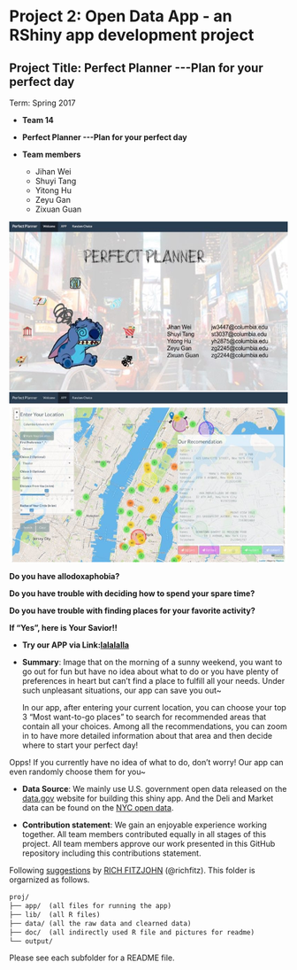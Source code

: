 # Project 2: Open Data App - an RShiny app development project

## Project Title: Perfect Planner ---Plan for your perfect day

Term: Spring 2017

+ **Team 14**
+ **Perfect Planner ---Plan for your perfect day**

+ **Team members**
	+ Jihan Wei
	+ Shuyi Tang
	+ Yitong Hu
	+ Zeyu Gan
	+ Zixuan Guan

![screenshot](doc/screenshot_firstpage.jpg)
![screenshot](doc/map_screenshot.jpg)


**Do you have allodoxaphobia?** 

**Do you have trouble with deciding how to spend your spare time?** 

**Do you have trouble with finding places for your favorite activity?** 


**If “Yes”, here is Your Savior!!** 
+ **Try our APP via Link:[lalalalla]( https://nycopendata.socrata.com/)**



+ **Summary**: 
 Image that on the morning of a sunny weekend, you want to go out for fun but have no idea about what to do or you have plenty of preferences in heart but can’t find a place to fulfill all your needs. Under such unpleasant situations, our app can save you out~ 

  In our app, after entering your current location, you can choose your top 3 “Most want-to-go places” to search for recommended areas that contain all your choices. Among all the recommendations, you can zoom in to have more detailed information about that area and then decide where to start your perfect day! 

 Opps! If you currently have no idea of what to do, don’t worry! Our app can even randomly choose them for you~



+ **Data Source**: 
 We mainly use U.S. government open data released on the [data.gov](https://data.gov/) website for building this shiny app. And the Deli and Market data can be found on the [NYC open data]( https://nycopendata.socrata.com/). 


+ **Contribution statement**: 
 We gain an enjoyable experience working together. All team members contributed equally in all stages of this project. All team members approve our work presented in this GitHub repository including this contributions statement. 

Following [suggestions](http://nicercode.github.io/blog/2013-04-05-projects/) by [RICH FITZJOHN](http://nicercode.github.io/about/#Team) (@richfitz). This folder is orgarnized as follows.

```
proj/
├── app/  (all files for running the app)
├── lib/  (all R files)
├── data/ (all the raw data and clearned data)
├── doc/  (all indirectly used R file and pictures for readme)
└── output/ 
```

Please see each subfolder for a README file.

